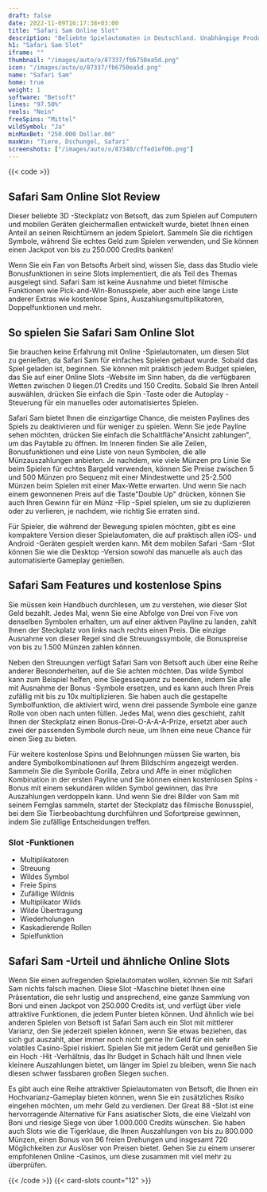 ```yaml
---
draft: false
date: 2022-11-09T16:17:38+03:00
title: "Safari Sam Online Slot"
description: "Beliebte Spielautomaten in Deutschland. Unabhängige Produktbewertungen und exklusive Anmeldeangebote. Jetzt spielen!"
h1: "Safari Sam Slot"
iframe: ""
thumbnail: "/images/auto/o/87337/fb6750ea5d.png"
icon: "/images/auto/o/87337/fb6750ea5d.png"
name: "Safari Sam"
home: true
weight: 1
software: "Betsoft"
lines: "97.50%"
reels: "Nein"
freeSpins: "Mittel"
wildSymbol: "Ja"
minMaxBet: "250.000 Dollar.00"
maxWin: "Tiere, Dschungel, Safari"
screenshots: ["/images/auto/o/87340/cffed1ef06.png"]
---
```


{{< code >}}<h2>Safari Sam Online Slot Review</h2><p> Dieser beliebte 3D -Steckplatz von Betsoft, das zum Spielen auf Computern und mobilen Geräten gleichermaßen entwickelt wurde, bietet Ihnen einen Anteil an seinen Reichtümern an jedem Spielort. Sammeln Sie die richtigen Symbole, während Sie echtes Geld zum Spielen verwenden, und Sie können einen Jackpot von bis zu 250.000 Credits banken!</p><p>Wenn Sie ein Fan von Betsofts Arbeit sind, wissen Sie, dass das Studio viele Bonusfunktionen in seine Slots implementiert, die als Teil des Themas ausgelegt sind. Safari Sam ist keine Ausnahme und bietet filmische Funktionen wie Pick-and-Win-Bonusspiele, aber auch eine lange Liste anderer Extras wie kostenlose Spins, Auszahlungsmultiplikatoren, Doppelfunktionen und mehr.</p><h2>So spielen Sie Safari Sam Online Slot</h2><p>Sie brauchen keine Erfahrung mit Online -Spielautomaten, um diesen Slot zu genießen, da Safari Sam für einfaches Spielen gebaut wurde. Sobald das Spiel geladen ist, beginnen. Sie können mit praktisch jedem Budget spielen, das Sie auf einer Online Slots -Website im Sinn haben, da die verfügbaren Wetten zwischen 0 liegen.01 Credits und 150 Credits. Sobald Sie Ihren Anteil auswählen, drücken Sie einfach die Spin -Taste oder die Autoplay -Steuerung für ein manuelles oder automatisiertes Spielen.</p><p>Safari Sam bietet Ihnen die einzigartige Chance, die meisten Paylines des Spiels zu deaktivieren und für weniger zu spielen. Wenn Sie jede Payline sehen möchten, drücken Sie einfach die Schaltfläche"Ansicht zahlungen", um das Paytable zu öffnen. Im Inneren finden Sie alle Zeilen, Bonusfunktionen und eine Liste von neun Symbolen, die alle Münzauszahlungen anbieten. Je nachdem, wie viele Münzen pro Linie Sie beim Spielen für echtes Bargeld verwenden, können Sie Preise zwischen 5 und 500 Münzen pro Sequenz mit einer Mindestwette und 25-2.500 Münzen beim Spielen mit einer Max-Wette erwarten. Und wenn Sie nach einem gewonnenen Preis auf die Taste"Double Up" drücken, können Sie auch Ihren Gewinn für ein Münz -Flip -Spiel spielen, um sie zu duplizieren oder zu verlieren, je nachdem, wie richtig Sie erraten sind.</p><p>Für Spieler, die während der Bewegung spielen möchten, gibt es eine kompaktere Version dieser Spielautomaten, die auf praktisch allen iOS- und Android -Geräten gespielt werden kann. Mit dem mobilen Safari -Sam -Slot können Sie wie die Desktop -Version sowohl das manuelle als auch das automatisierte Gameplay genießen.</p><h2>Safari Sam Features und kostenlose Spins</h2><p>Sie müssen kein Handbuch durchlesen, um zu verstehen, wie dieser Slot Geld bezahlt. Jedes Mal, wenn Sie eine Abfolge von Drei von Five von denselben Symbolen erhalten, um auf einer aktiven Payline zu landen, zahlt Ihnen der Steckplatz von links nach rechts einen Preis. Die einzige Ausnahme von dieser Regel sind die Streuungssymbole, die Bonuspreise von bis zu 1.500 Münzen zahlen können.</p><p>Neben den Streuungen verfügt Safari Sam von Betsoft auch über eine Reihe anderer Besonderheiten, auf die Sie achten möchten. Das wilde Symbol kann zum Beispiel helfen, eine Siegessequenz zu beenden, indem Sie alle mit Ausnahme der Bonus -Symbole ersetzen, und es kann auch Ihren Preis zufällig mit bis zu 10x multiplizieren. Sie haben auch die gestapelte Symbolfunktion, die aktiviert wird, wenn drei passende Symbole eine ganze Rolle von oben nach unten füllen. Jedes Mal, wenn dies geschieht, zahlt Ihnen der Steckplatz einen Bonus-Drei-O-A-A-A-Prize, ersetzt aber auch zwei der passenden Symbole durch neue, um Ihnen eine neue Chance für einen Sieg zu bieten.</p><p>Für weitere kostenlose Spins und Belohnungen müssen Sie warten, bis andere Symbolkombinationen auf Ihrem Bildschirm angezeigt werden. Sammeln Sie die Symbole Gorilla, Zebra und Affe in einer möglichen Kombination in der ersten Payline und Sie können einen kostenlosen Spins -Bonus mit einem sekundären wilden Symbol gewinnen, das Ihre Auszahlungen verdoppeln kann. Und wenn Sie drei Bilder von Sam mit seinem Fernglas sammeln, startet der Steckplatz das filmische Bonusspiel, bei dem Sie Tierbeobachtung durchführen und Sofortpreise gewinnen, indem Sie zufällige Entscheidungen treffen.</p><h3>
Slot -Funktionen</h3><ul>
<li></span>
Multiplikatoren</li>
<li></span>
Streuung</li>
<li></span>
Wildes Symbol</li>
<li></span>
Freie Spins</li>
<li></span>
Zufällige Wildnis</li>
<li></span>
Multiplikator Wilds</li>
<li></span>
Wilde Übertragung</li>
<li></span>
Wiederholungen</li>
<li></span>
Kaskadierende Rollen</li>
<li></span>
Spielfunktion</li></ul><h2>Safari Sam -Urteil und ähnliche Online Slots</h2><p>Wenn Sie einen aufregenden Spielautomaten wollen, können Sie mit Safari Sam nichts falsch machen. Diese Slot -Maschine bietet Ihnen eine Präsentation, die sehr lustig und ansprechend, eine ganze Sammlung von Boni und einen Jackpot von 250.000 Credits ist, und verfügt über viele attraktive Funktionen, die jedem Punter bieten können. Und ähnlich wie bei anderen Spielen von Betsoft ist Safari Sam auch ein Slot mit mittlerer Varianz, den Sie jederzeit spielen können, wenn Sie etwas beziehen, das sich gut auszahlt, aber immer noch nicht gerne Ihr Geld für ein sehr volatiles Casino-Spiel riskiert. Spielen Sie mit jedem Gerät und genießen Sie ein Hoch -Hit -Verhältnis, das Ihr Budget in Schach hält und Ihnen viele kleinere Auszahlungen bietet, um länger im Spiel zu bleiben, wenn Sie nach diesen schwer fassbaren großen Siegen suchen.</p><p>Es gibt auch eine Reihe attraktiver Spielautomaten von Betsoft, die Ihnen ein Hochvarianz-Gameplay bieten können, wenn Sie ein zusätzliches Risiko eingehen möchten, um mehr Geld zu verdienen. Der Great 88 -Slot ist eine hervorragende Alternative für Fans asiatischer Slots, die eine Vielzahl von Boni und riesige Siege von über 1.000.000 Credits wünschen. Sie haben auch Slots wie die Tigerklaue, die Ihnen Auszahlungen von bis zu 800.000 Münzen, einen Bonus von 96 freien Drehungen und insgesamt 720 Möglichkeiten zur Auslöser von Preisen bietet. Gehen Sie zu einem unserer empfohlenen Online -Casinos, um diese zusammen mit viel mehr zu überprüfen.</p>{{< /code >}}
 {{< card-slots count="12" >}}